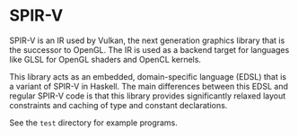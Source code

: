 # SPIR-V

SPIR-V is an IR used by Vulkan, the next generation graphics library that is
the successor to OpenGL. The IR is used as a backend target for languages like
GLSL for OpenGL shaders and OpenCL kernels.

This library acts as an embedded, domain-specific language (EDSL) that is a
variant of SPIR-V in Haskell. The main differences between this EDSL and
regular SPIR-V code is that this library provides significantly relaxed layout
constraints and caching of type and constant declarations.

See the `test` directory for example programs.
